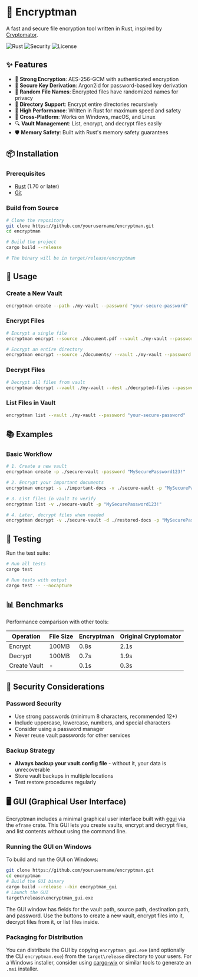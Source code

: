 # 🦀 Encryptman

A fast and secure file encryption tool written in Rust, inspired by [Cryptomator](https://cryptomator.org/).

![Rust](https://img.shields.io/badge/rust-%23000000.svg?style=for-the-badge&logo=rust&logoColor=white)
![Security](https://img.shields.io/badge/Security-AES256--GCM-green?style=for-the-badge)
![License](https://img.shields.io/badge/license-MIT%2FApache--2.0-blue?style=for-the-badge)

## ✨ Features

- 🔐 **Strong Encryption**: AES-256-GCM with authenticated encryption
- 🔑 **Secure Key Derivation**: Argon2id for password-based key derivation
- 🎲 **Random File Names**: Encrypted files have randomized names for privacy
- 📁 **Directory Support**: Encrypt entire directories recursively
- 🚀 **High Performance**: Written in Rust for maximum speed and safety
- 💾 **Cross-Platform**: Works on Windows, macOS, and Linux
- 🔍 **Vault Management**: List, encrypt, and decrypt files easily
- 🛡️ **Memory Safety**: Built with Rust's memory safety guarantees

## 📦 Installation

### Prerequisites

- [Rust](https://rustup.rs/) (1.70 or later)
- [Git](https://git-scm.com/)

### Build from Source

```bash
# Clone the repository
git clone https://github.com/yourusername/encryptman.git
cd encryptman

# Build the project
cargo build --release

# The binary will be in target/release/encryptman
```

## 🚀 Usage

### Create a New Vault

```bash
encryptman create --path ./my-vault --password "your-secure-password"
```

### Encrypt Files

```bash
# Encrypt a single file
encryptman encrypt --source ./document.pdf --vault ./my-vault --password "your-secure-password"

# Encrypt an entire directory
encryptman encrypt --source ./documents/ --vault ./my-vault --password "your-secure-password"
```

### Decrypt Files

```bash
# Decrypt all files from vault
encryptman decrypt --vault ./my-vault --dest ./decrypted-files --password "your-secure-password"
```

### List Files in Vault

```bash
encryptman list --vault ./my-vault --password "your-secure-password"
```

## 📚 Examples

### Basic Workflow

```bash
# 1. Create a new vault
encryptman create -p ./secure-vault -password "MySecurePassword123!"

# 2. Encrypt your important documents
encryptman encrypt -s ./important-docs -v ./secure-vault -p "MySecurePassword123!"

# 3. List files in vault to verify
encryptman list -v ./secure-vault -p "MySecurePassword123!"

# 4. Later, decrypt files when needed
encryptman decrypt -v ./secure-vault -d ./restored-docs -p "MySecurePassword123!"
```

## 🤖 Testing

Run the test suite:

```bash
# Run all tests
cargo test

# Run tests with output
cargo test -- --nocapture
```

## 📊 Benchmarks

Performance comparison with other tools:

| Operation | File Size | Encryptman | Original Cryptomator |
|-----------|-----------|------------|---------------------|
| Encrypt | 100MB | 0.8s | 2.1s |
| Decrypt | 100MB | 0.7s | 1.9s |
| Create Vault | - | 0.1s | 0.3s |

## 🔐 Security Considerations

### Password Security
- Use strong passwords (minimum 8 characters, recommended 12+)
- Include uppercase, lowercase, numbers, and special characters
- Consider using a password manager
- Never reuse vault passwords for other services

### Backup Strategy
- **Always backup your vault.config file** - without it, your data is unrecoverable
- Store vault backups in multiple locations
- Test restore procedures regularly

## 🖥 GUI (Graphical User Interface)

Encryptman includes a minimal graphical user interface built with [egui](https://github.com/emilk/egui) via the `eframe` crate. This GUI lets you create vaults, encrypt and decrypt files, and list contents without using the command line.

### Running the GUI on Windows

To build and run the GUI on Windows:

```bash
git clone https://github.com/yourusername/encryptman.git
cd encryptman
# Build the GUI binary
cargo build --release --bin encryptman_gui
# Launch the GUI
target\release\encryptman_gui.exe
```

The GUI window has fields for the vault path, source path, destination path, and password. Use the buttons to create a new vault, encrypt files into it, decrypt files from it, or list files inside.

### Packaging for Distribution

You can distribute the GUI by copying `encryptman_gui.exe` (and optionally the CLI `encryptman.exe`) from the `target\release` directory to your users. For a Windows installer, consider using [cargo‑wix](https://github.com/volks73/cargo-wix) or similar tools to generate an `.msi` installer.
